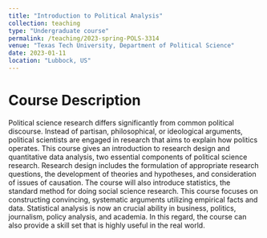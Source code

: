 ```yaml
---
title: "Introduction to Political Analysis"
collection: teaching
type: "Undergraduate course"
permalink: /teaching/2023-spring-POLS-3314
venue: "Texas Tech University, Department of Political Science"
date: 2023-01-11
location: "Lubbock, US"
--- 
```


Course Description
======
Political science research differs significantly from common political discourse. Instead of partisan, philosophical, or ideological arguments, political scientists are engaged in research that aims to explain how politics operates. This course gives an introduction to research design and quantitative data analysis, two essential components of political science research. Research design includes the formulation of appropriate research questions, the development of theories and hypotheses, and consideration of issues of causation. The course will also introduce statistics, the standard method for doing social science research. This course focuses on constructing convincing, systematic arguments utilizing empirical facts and data. Statistical analysis is now an crucial ability in business, politics, journalism, policy analysis, and academia. In this regard, the course can also provide a skill set that is highly useful in the real world.
